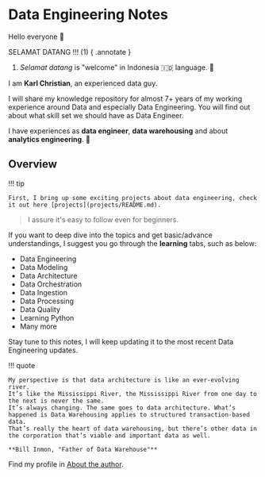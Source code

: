 # Data Engineering Notes

Hello everyone :wave:

SELAMAT DATANG !!! (1)
{ .annotate }

1. _Selamat datang_ is "welcome" in Indonesia :indonesia: language. :green_heart:

I am **Karl Christian**, an experienced data guy.

I will share my knowledge repository for almost 7+ years of my working experience around Data and especially Data Engineering.
You will find out about what skill set we should have as Data Engineer.

I have experiences as **data engineer**, **data warehousing** and about **analytics engineering**. :speech_balloon:

## Overview

!!! tip

    First, I bring up some exciting projects about data engineering, check it out here [projects](projects/README.md).

> I assure it's easy to follow even for beginners.

If you want to deep dive into the topics and get basic/advance understandings, I suggest you go through the **learning** tabs, such as below:

- Data Engineering
- Data Modeling
- Data Architecture
- Data Orchestration
- Data Ingestion
- Data Processing
- Data Quality
- Learning Python
- Many more

Stay tune to this notes, I will keep updating it to the most recent Data Engineering updates.

!!! quote

    My perspective is that data architecture is like an ever-evolving river.
    It’s like the Mississippi River, the Mississippi River from one day to the next is never the same.
    It’s always changing. The same goes to data architecture. What’s happened is Data Warehousing applies to structured transaction-based data.
    That’s really the heart of data warehousing, but there’s other data in the corporation that’s viable and important data as well.

    **Bill Inmon, "Father of Data Warehouse"**

Find my profile in [About the author](author.md).
